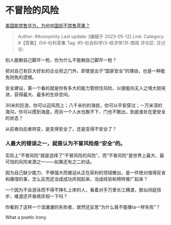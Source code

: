 # 不冒险的风险
[美国能禁售华为，为何中国却不禁售苹果？](https://www.zhihu.com/question/398907816/answer/3023985960)

> Author: #Anonymity
> Last update: [编辑于 2023-05-12]
> Link:
> Category: #【答集】/04-社科答集
> Tag: #5-社会科学/3-经济学/3f-商政
> 评论区:
> 泛讨论:

别人能朝自己脚开一枪，你为什么不能朝自己脚开一枪？

把对自己有巨大好处的企业拒之门外，即使是出于“国家安全”的理由，也是一种能免则免的遗憾。

安全建设，第一个看的就是你有多大的能力管控住风险，以便能向无人之境大胆突进，获得最大、最多的生存空间。

30米的巨浪，你可以迎风而上；八千米的的海拔，你可以平安穿过；一万米深的海沟，你可以摸到海底，而另一个人水也敢不下、门也不敢出，到底谁处在更安全的状态？

从前者向后者转变，是变得安全了，还是变得不安全了？

### **人最大的错误之一，就是认为不冒风险是“安全”的**。 ###

实际上“不冒风险”就是选择了“不冒风险的风险”，而“不冒风险”是世界上最大、最可怕的风险来源之一——如果还有之二的话。

因为自己缺少能力、不够强大而被迫从正在获利的领域撤出，是一件绝对值得反省和痛惜的事，怎么反而还当成成功庆祝起来、当成经验和榜样推广起来？

一个因为不会游泳而不得不挣扎上岸的人，看着对手万里长江横渡，胜似闲庭信步，难道还开香槟庆祝一下吗？

你看到了这样一个湿漉漉的失败者，居然还反思“为什么我不能像ta一样失败”？

What a poetic irony.
